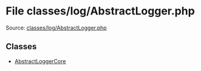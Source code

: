 File classes/log/AbstractLogger.php
=========

Source: [classes/log/AbstractLogger.php](https://github.com/PrestaShop/PrestaShop/blob/1.6.1.1/classes/log/AbstractLogger.php)


Classes
-------

* [AbstractLoggerCore](class.AbstractLoggerCore.md)

